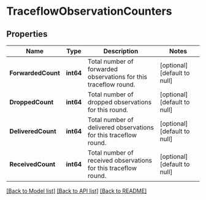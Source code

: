 # TraceflowObservationCounters

## Properties
Name | Type | Description | Notes
------------ | ------------- | ------------- | -------------
**ForwardedCount** | **int64** | Total number of forwarded observations for this traceflow round. | [optional] [default to null]
**DroppedCount** | **int64** | Total number of dropped observations for this round. | [optional] [default to null]
**DeliveredCount** | **int64** | Total number of delivered observations for this traceflow round. | [optional] [default to null]
**ReceivedCount** | **int64** | Total number of received observations for this traceflow round. | [optional] [default to null]

[[Back to Model list]](../README.md#documentation-for-models) [[Back to API list]](../README.md#documentation-for-api-endpoints) [[Back to README]](../README.md)

